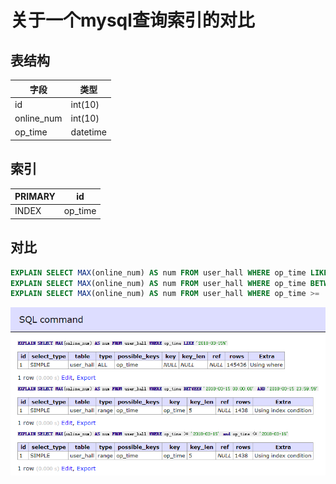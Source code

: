 # 关于一个mysql查询索引的对比

## 表结构

| 字段 | 类型 |
| ---- | ---- |
| id | int(10) |
| online_num | int(10) |
| op_time | datetime |

## 索引

| PRIMARY | id |
| ---- | ---- |
| INDEX | op_time |


## 对比

```sql
EXPLAIN SELECT MAX(online_num) AS num FROM user_hall WHERE op_time LIKE '2018-03-15%';
EXPLAIN SELECT MAX(online_num) AS num FROM user_hall WHERE op_time BETWEEN '2018-03-15 00:00:00' AND '2018-03-15 23:59:59';
EXPLAIN SELECT MAX(online_num) AS num FROM user_hall WHERE op_time >= '2018-03-15' AND op_time <= '2018-03-16';

```

![index](./images/index.png)

